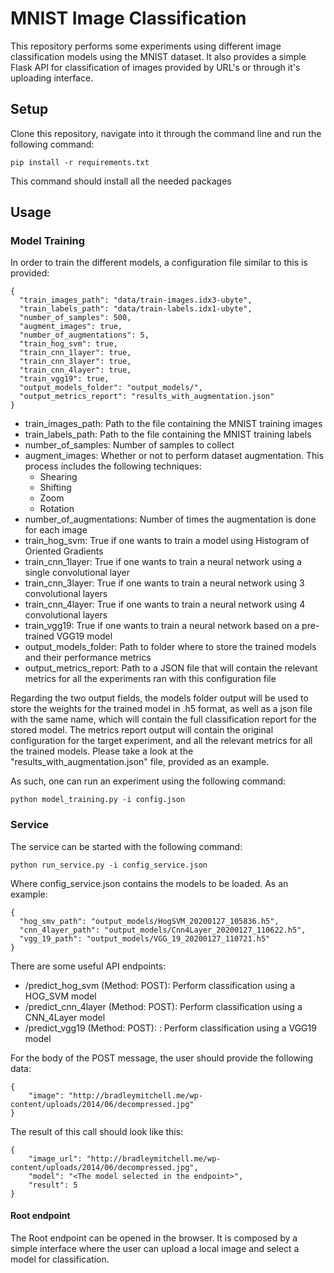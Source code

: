 # MNIST Image Classification

This repository performs some experiments using different image classification models using the MNIST dataset.
It also provides a simple Flask API for classification of images provided by URL's or through it's uploading interface.

## Setup
Clone this repository, navigate into it through the command line and run the following command:

```
pip install -r requirements.txt
```

This command should install all the needed packages

## Usage
### Model Training
In order to train the different models, a configuration file similar to this is provided:

````
{
  "train_images_path": "data/train-images.idx3-ubyte",
  "train_labels_path": "data/train-labels.idx1-ubyte",
  "number_of_samples": 500,
  "augment_images": true,
  "number_of_augmentations": 5,
  "train_hog_svm": true,
  "train_cnn_1layer": true,
  "train_cnn_3layer": true,
  "train_cnn_4layer": true,
  "train_vgg19": true,
  "output_models_folder": "output_models/",
  "output_metrics_report": "results_with_augmentation.json"
}
````

* train_images_path: Path to the file containing the MNIST training images
* train_labels_path: Path to the file containing the MNIST training labels
* number_of_samples: Number of samples to collect
* augment_images: Whether or not to perform dataset augmentation. This process includes the following techniques:
    * Shearing
    * Shifting
    * Zoom
    * Rotation
* number_of_augmentations: Number of times the augmentation is done for each image
* train_hog_svm: True if one wants to train a model using Histogram of Oriented Gradients
* train_cnn_1layer: True if one wants to train a neural network using a single convolutional layer
* train_cnn_3layer: True if one wants to train a neural network using 3 convolutional layers
* train_cnn_4layer: True if one wants to train a neural network using 4 convolutional layers
* train_vgg19: True if one wants to train a neural network based on a pre-trained VGG19 model
* output_models_folder: Path to folder where to store the trained models and their performance metrics
* output_metrics_report: Path to a JSON file that will contain the relevant metrics for all the experiments ran with this configuration file

Regarding the two output fields, the models folder output will be used to store the weights for the trained model in .h5 format, as well as
a json file with the same name, which will contain the full classification report for the stored model.
The metrics report output will contain the original configuration for the target experiment, and all the relevant metrics
for all the trained models. Please take a look at the "results_with_augmentation.json" file, provided as an example.

As such, one can run an experiment using the following command:

````
python model_training.py -i config.json
````

### Service

The service can be started with the following command:

````
python run_service.py -i config_service.json
````

Where config_service.json contains the models to be loaded. As an example:

````
{
  "hog_smv_path": "output_models/HogSVM_20200127_105836.h5",
  "cnn_4layer_path": "output_models/Cnn4Layer_20200127_110622.h5",
  "vgg_19_path": "output_models/VGG_19_20200127_110721.h5"
}
````

There are some useful API endpoints:

* /predict_hog_svm (Method: POST): Perform classification using a HOG_SVM model
* /predict_cnn_4layer (Method: POST): Perform classification using a CNN_4Layer model
* /predict_vgg19 (Method: POST): : Perform classification using a VGG19 model

For the body of the POST message, the user should provide the following data:

````
{
    "image": "http://bradleymitchell.me/wp-content/uploads/2014/06/decompressed.jpg"
}
````

The result of this call should look like this:

````
{
    "image_url": "http://bradleymitchell.me/wp-content/uploads/2014/06/decompressed.jpg",
    "model": "<The model selected in the endpoint>",
    "result": 5
}
````

#### Root endpoint
The Root endpoint can be opened in the browser. It is composed by a simple interface where the user can upload a local image
and select a model for classification.